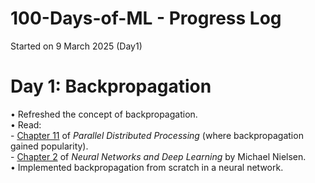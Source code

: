 # 100-Days-of-ML - Progress Log
Started on 9 March 2025 (Day1)

# Day 1: Backpropagation
• Refreshed the concept of backpropagation.    
• Read:  
    - [Chapter 11](https://stanford.edu/~jlmcc/papers/PDP/Volume%201/Chap8_PDP86.pdf) of *Parallel Distributed Processing* (where backpropagation gained popularity).  
    - [Chapter 2](http://neuralnetworksanddeeplearning.com/chap2.html) of *Neural Networks and Deep Learning* by Michael Nielsen.  
• Implemented backpropagation from scratch in a neural network.  

